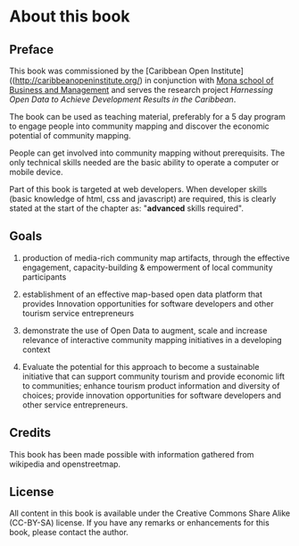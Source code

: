 # About this book

## Preface

This book was commissioned by the [Caribbean Open Institute]((http://caribbeanopeninstitute.org/) in conjunction with [Mona school of Business and Management](http://www.mona.uwi.edu/msbm/) and serves the research project _Harnessing Open Data to Achieve Development Results in the Caribbean_.

The book can be used as teaching material, preferably for a 5 day program to engage people into community mapping and discover the economic potential of community mapping.

People can get involved into community mapping without prerequisits. The only technical skills needed are the basic ability to operate a computer or mobile device. 

Part of this book is targeted at web developers. When developer skills (basic knowledge of html, css and javascript) are required, this is clearly stated at the start of the chapter as: "__advanced__ skills required".

## Goals
 1. production of media-rich community map artifacts, through the effective engagement, capacity-building & empowerment of local community participants

 2. establishment of an effective map-based open data platform that provides Innovation opportunities for software developers and other tourism service entrepreneurs

 3. demonstrate the use of Open Data to augment, scale and increase relevance of interactive community mapping initiatives in a developing context

 4. Evaluate the potential for this approach to become a sustainable initiative that can support community tourism and provide economic lift to communities; enhance tourism product information and diversity of choices; provide innovation opportunities for software developers and other service entrepreneurs.

## Credits

This book has been made possible with information gathered from wikipedia and openstreetmap.

## License

All content in this book is available under the Creative Commons Share Alike (CC-BY-SA) license. If you have any remarks or enhancements for this book, please contact the author.
